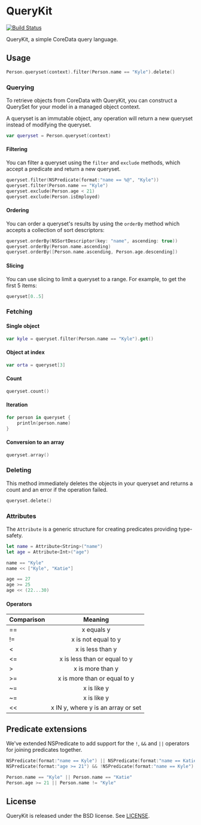QueryKit
========

[![Build Status](http://img.shields.io/travis/QueryKit/QueryKit/master.svg?style=flat)](https://travis-ci.org/QueryKit/QueryKit)

QueryKit, a simple CoreData query language.

## Usage

```swift
Person.queryset(context).filter(Person.name == "Kyle").delete()
```

### Querying

To retrieve objects from CoreData with QueryKit, you can construct a QuerySet
for your model in a managed object context.

A queryset is an immutable object, any operation will return a new queryset
instead of modifying the queryset.

```swift
var queryset = Person.queryset(context)
```

#### Filtering

You can filter a queryset using the `filter` and `exclude` methods, which
accept a predicate and return a new queryset.

```swift
queryset.filter(NSPredicate(format:"name == %@", "Kyle"))
queryset.filter(Person.name == "Kyle")
queryset.exclude(Person.age < 21)
queryset.exclude(Person.isEmployed)
```

#### Ordering

You can order a queryset's results by using the `orderBy` method which accepts
a collection of sort descriptors:

```swift
queryset.orderBy(NSSortDescriptor(key: "name", ascending: true))
queryset.orderBy(Person.name.ascending)
queryset.orderBy([Person.name.ascending, Person.age.descending])
```

#### Slicing

You can use slicing to limit a queryset to a range. For example, to get the
first 5 items:

```swift
queryset[0..5]
```

### Fetching

#### Single object

```swift
var kyle = queryset.filter(Person.name == "Kyle").get()
```

#### Object at index

```swift
var orta = queryset[3]
```

#### Count

```swift
queryset.count()
```

#### Iteration

```swift
for person in queryset {
    println(person.name)
}
```

#### Conversion to an array

```swift
queryset.array()
```

### Deleting

This method immediately deletes the objects in your queryset and returns a
count and an error if the operation failed.

```swift
queryset.delete()
```

### Attributes

The `Attribute` is a generic structure for creating predicates providing
type-safety.

```swift
let name = Attribute<String>("name")
let age = Attribute<Int>("age")

name == "Kyle"
name << ["Kyle", "Katie"]

age == 27
age >= 25
age << (22...30)
```

#### Operators

| Comparison | Meaning |
| ------- |:--------:|
| == | x equals y |
| != | x is not equal to y |
| < | x is less than y |
| <= | x is less than or equal to y |
| > | x is more than y |
| >= | x is more than or equal to y |
| ~= | x is like y |
| ~= | x is like y |
| << | x IN y, where y is an array or set |

## Predicate extensions

We've extended NSPredicate to add support for the `!`, `&&` and `||` operators
for joining predicates together.

```swift
NSPredicate(format:"name == Kyle") || NSPredicate(format:"name == Katie")
NSPredicate(format:"age >= 21") && !NSPredicate(format:"name == Kyle")
```

```swift
Person.name == "Kyle" || Person.name == "Katie"
Person.age >= 21 || Person.name != "Kyle"
```

## License

QueryKit is released under the BSD license. See [LICENSE](LICENSE).

